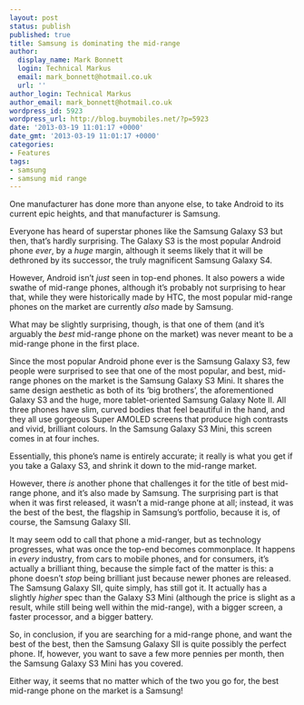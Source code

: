 ```yaml
---
layout: post
status: publish
published: true
title: Samsung is dominating the mid-range
author:
  display_name: Mark Bonnett
  login: Technical Markus
  email: mark_bonnett@hotmail.co.uk
  url: ''
author_login: Technical Markus
author_email: mark_bonnett@hotmail.co.uk
wordpress_id: 5923
wordpress_url: http://blog.buymobiles.net/?p=5923
date: '2013-03-19 11:01:17 +0000'
date_gmt: '2013-03-19 11:01:17 +0000'
categories:
- Features
tags:
- samsung
- samsung mid range
---
```

<p>One manufacturer has done more than anyone else, to take Android to its current epic heights, and that manufacturer is&nbsp;Samsung.</p>
<p>Everyone has heard of superstar phones like the&nbsp;Samsung Galaxy S3&nbsp;but then, that&rsquo;s hardly surprising. The Galaxy S3 is the most popular Android phone&nbsp;<em>ever</em>, by a&nbsp;<em>huge</em>&nbsp;margin, although it seems likely that it will be dethroned by its successor, the truly magnificent&nbsp;Samsung Galaxy S4.</p>
<p>However, Android isn&rsquo;t&nbsp;<em>just</em>&nbsp;seen in top-end phones. It also powers a wide swathe of mid-range phones, although it&rsquo;s probably not surprising to hear that, while they were historically made by&nbsp;HTC, the most popular mid-range phones on the market are currently&nbsp;<em>also</em>&nbsp;made by Samsung.</p>
<p>What may be slightly surprising, though, is that one of them (and it&rsquo;s arguably the&nbsp;<em>best</em>&nbsp;mid-range phone on the market) was never meant to be a mid-range phone in the first place.</p>
<p>Since the most popular Android phone ever is the Samsung Galaxy S3, few people were surprised to see that one of the most popular, and best, mid-range phones on the market is the&nbsp;Samsung Galaxy S3 Mini. It shares the same design aesthetic as both of its &lsquo;big brothers&rsquo;, the aforementioned Galaxy S3 and the huge, more tablet-oriented&nbsp;Samsung Galaxy Note II. All three phones have slim, curved bodies that feel beautiful in the hand, and they all use gorgeous Super AMOLED screens that produce high contrasts and vivid, brilliant colours. In the Samsung Galaxy S3 Mini, this screen comes in at four inches.</p>
<p>Essentially, this phone&rsquo;s name is entirely accurate; it really is what you get if you take a Galaxy S3, and shrink it down to the mid-range market.</p>
<p>However, there&nbsp;<em>is</em>&nbsp;another phone that challenges it for the title of best mid-range phone, and it&rsquo;s also made by Samsung. The surprising part is that when it was first released, it wasn&rsquo;t a mid-range phone at all; instead, it was the best of the best, the flagship in Samsung&rsquo;s portfolio, because it is, of course, the&nbsp;Samsung Galaxy SII.</p>
<p>It may seem odd to call that phone a mid-ranger, but as technology progresses, what was once the top-end becomes commonplace. It happens in&nbsp;<em>every</em>&nbsp;industry, from cars to mobile phones, and for&nbsp;consumers, it&rsquo;s actually a brilliant thing, because the simple fact of the matter is this: a phone doesn&rsquo;t&nbsp;<em>stop</em>&nbsp;being brilliant just because newer phones are released. The Samsung Galaxy SII, quite simply, has still got it. It actually has a slightly&nbsp;<em>higher</em>&nbsp;spec than the Galaxy S3 Mini (although the price is slight as a result, while still being well within the mid-range), with a bigger screen, a faster processor, and a bigger battery.</p>
<p>So, in conclusion, if you are searching for a mid-range phone, and want the best of the best, then the Samsung Galaxy SII is quite possibly the perfect phone. If, however, you want to save a few more pennies per month, then the Samsung Galaxy S3 Mini has you covered.</p>
<p>Either way, it seems that no matter which of the two you go for, the best mid-range phone on the market is a Samsung!</p>
